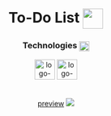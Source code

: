 <div>
<h1 align=center>To-Do List <img width="40px" align=center src="https://cdn3.emoji.gg/emojis/5609-purple-verified.png" /></h1>
<h3 align=center>Technologies <img align=center width=20 src="https://cdn3.emoji.gg/emojis/8995-staff-icon.png"/></h3>
</div>

<div align=center>
<img src="https://seeklogo.com/images/N/next-js-logo-8FCFF51DD2-seeklogo.com.png" alt="logo-nextjs" width="40px">
<img src="https://w7.pngwing.com/pngs/915/519/png-transparent-typescript-hd-logo-thumbnail.png" alt="logo-typescript" width="40px">
</div>

<br />
<br />
<div align=center>
<a href="https://todo-list-theta-virid.vercel.app/">preview</a>
<img src="https://cdn.discordapp.com/attachments/947553243737784370/1016114214374473788/unknown.png" />
</div>
